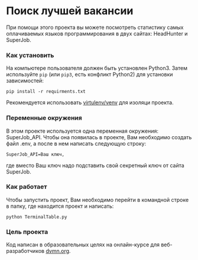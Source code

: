 # Поиск лучшей вакансии
При помощи этого проекта вы можете посмотреть статистику самых оплачиваемых языков программирования в двух сайтах: HeadHunter и SuperJob.

### Как установить

На компьютере пользователя должен быть установлен Python3.
Затем используйте `pip` (или `pip3`, есть конфликт Python2) для установки зависимостей:
```
pip install -r requirments.txt
``` 
Рекомендуется использовать [virtulenv/venv](https://docs.pythpn.org/3/library/venv.html) для изоляци проекта.

### Переменные окружения

В этом проекте используется одна переменная окружения: SuperJob_API. Чтобы она появилась в проекте, Вам необходимо создать файл .env, а после в нем написать следующую строку:
```
SuperJob_API=Ваш ключ,
```
где вместо Ваш ключ надо подставить свой секретный ключ от сайта SuperJob.

### Как работает

Чтобы запустить проект, Вам необходимо перейти в командной строке в папку, где находится проект и написать:
```
python TerminalTable.py
```

### Цель проекта

Код написан в образовательных целях на онлайн-курсе для веб-разработчиков [dvmn.org](https://dvmn.org).